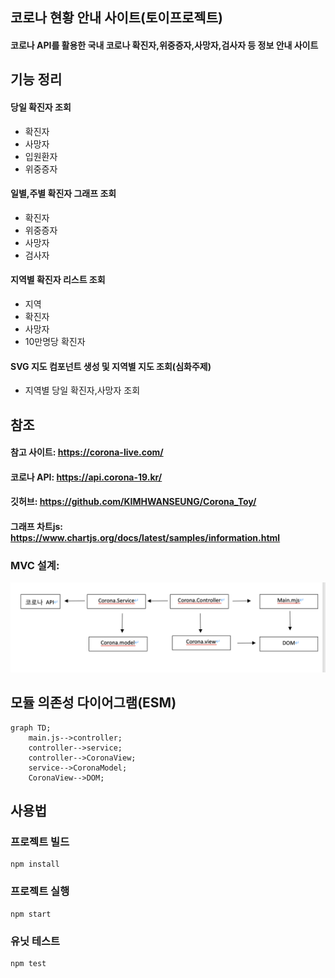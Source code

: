 ## 코로나 현황 안내 사이트(토이프로젝트)

#### 코로나 API를 활용한 국내 코로나 확진자,위중증자,사망자,검사자 등 정보 안내 사이트

## 기능 정리

#### 당일 확진자 조회

- 확진자
- 사망자
- 입원환자
- 위중증자

#### 일별,주별 확진자 그래프 조회

- 확진자
- 위중증자
- 사망자
- 검사자

#### 지역별 확진자 리스트 조회

- 지역
- 확진자
- 사망자
- 10만명당 확진자

#### SVG 지도 컴포넌트 생성 및 지역별 지도 조회(심화주제)

- 지역별 당일 확진자,사망자 조회

## 참조

#### 참고 사이트: https://corona-live.com/

#### 코로나 API: https://api.corona-19.kr/

#### 깃허브: https://github.com/KIMHWANSEUNG/Corona_Toy/

#### 그래프 차트js: https://www.chartjs.org/docs/latest/samples/information.html

### MVC 설계:

![Alt text](img/MVC설계.png)

## 모듈 의존성 다이어그램(ESM)

```mermaid
graph TD;
    main.js-->controller;
    controller-->service;
    controller-->CoronaView;
    service-->CoronaModel;
    CoronaView-->DOM;
```

## 사용법

### 프로젝트 빌드

```
npm install
```

### 프로젝트 실행

```
npm start
```

### 유닛 테스트

```
npm test
```
